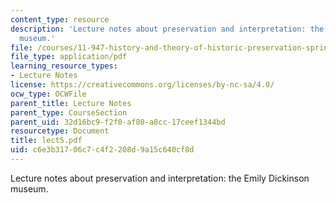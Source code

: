 ```yaml
---
content_type: resource
description: 'Lecture notes about preservation and interpretation: the Emily Dickinson
  museum.'
file: /courses/11-947-history-and-theory-of-historic-preservation-spring-2007/c6e3b31706c7c4f2208d9a15c640cf8d_lect5.pdf
file_type: application/pdf
learning_resource_types:
- Lecture Notes
license: https://creativecommons.org/licenses/by-nc-sa/4.0/
ocw_type: OCWFile
parent_title: Lecture Notes
parent_type: CourseSection
parent_uid: 32d16bc9-f2f0-af80-a8cc-17ceef1344bd
resourcetype: Document
title: lect5.pdf
uid: c6e3b317-06c7-c4f2-208d-9a15c640cf8d
---
```

Lecture notes about preservation and interpretation: the Emily Dickinson museum.